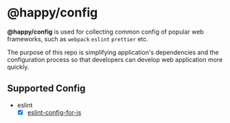 # @happy/config

**@happy/config** is used for collecting common config of popular web frameworks, such as `webpack` `eslint` `prettier` etc.

The purpose of this repo is simplifying application's dependencies and the configuration process so that developers can develop web application more quickly.


## Supported Config

- eslint
  - [x] [eslint-config-for-js](https://github.com/buyan302/happy-config/blob/main/packages/eslint-config-for-js/README.md)
